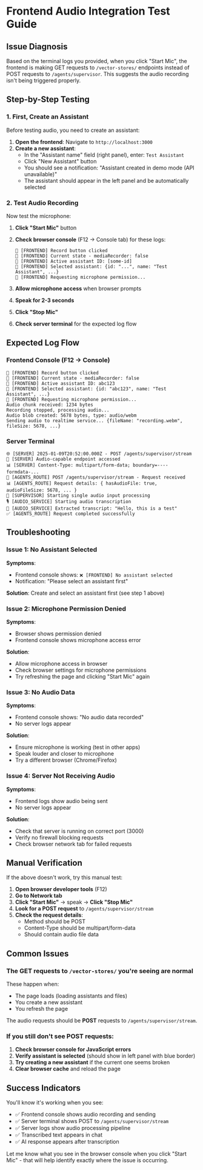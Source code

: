 # Frontend Audio Integration Test Guide

## Issue Diagnosis

Based on the terminal logs you provided, when you click "Start Mic", the frontend is making GET requests to `/vector-stores/` endpoints instead of POST requests to `/agents/supervisor`. This suggests the audio recording isn't being triggered properly.

## Step-by-Step Testing

### 1. First, Create an Assistant

Before testing audio, you need to create an assistant:

1. **Open the frontend**: Navigate to `http://localhost:3000`
2. **Create a new assistant**:
   - In the "Assistant name" field (right panel), enter: `Test Assistant`
   - Click "New Assistant" button
   - You should see a notification: "Assistant created in demo mode (API unavailable)"
   - The assistant should appear in the left panel and be automatically selected

### 2. Test Audio Recording

Now test the microphone:

1. **Click "Start Mic"** button
2. **Check browser console** (F12 → Console tab) for these logs:
   ```
   🎤 [FRONTEND] Record button clicked
   🎤 [FRONTEND] Current state - mediaRecorder: false
   🎤 [FRONTEND] Active assistant ID: [some-id]
   🎤 [FRONTEND] Selected assistant: {id: "...", name: "Test Assistant", ...}
   🎤 [FRONTEND] Requesting microphone permission...
   ```

3. **Allow microphone access** when browser prompts
4. **Speak for 2-3 seconds**
5. **Click "Stop Mic"**
6. **Check server terminal** for the expected log flow

## Expected Log Flow

### Frontend Console (F12 → Console)
```
🎤 [FRONTEND] Record button clicked
🎤 [FRONTEND] Current state - mediaRecorder: false
🎤 [FRONTEND] Active assistant ID: abc123
🎤 [FRONTEND] Selected assistant: {id: "abc123", name: "Test Assistant", ...}
🎤 [FRONTEND] Requesting microphone permission...
Audio chunk received: 1234 bytes
Recording stopped, processing audio...
Audio blob created: 5678 bytes, type: audio/webm
Sending audio to realtime service... {fileName: "recording.webm", fileSize: 5678, ...}
```

### Server Terminal
```
🌐 [SERVER] 2025-01-09T20:52:00.000Z - POST /agents/supervisor/stream
🎤 [SERVER] Audio-capable endpoint accessed
📊 [SERVER] Content-Type: multipart/form-data; boundary=----formdata-...
🚀 [AGENTS_ROUTE] POST /agents/supervisor/stream - Request received
📊 [AGENTS_ROUTE] Request details: { hasAudioFile: true, audioFileSize: 5678, ... }
🎤 [SUPERVISOR] Starting single audio input processing
🎙️ [AUDIO_SERVICE] Starting audio transcription
📝 [AUDIO_SERVICE] Extracted transcript: "Hello, this is a test"
✅ [AGENTS_ROUTE] Request completed successfully
```

## Troubleshooting

### Issue 1: No Assistant Selected
**Symptoms**: 
- Frontend console shows: `❌ [FRONTEND] No assistant selected`
- Notification: "Please select an assistant first"

**Solution**: Create and select an assistant first (see step 1 above)

### Issue 2: Microphone Permission Denied
**Symptoms**:
- Browser shows permission denied
- Frontend console shows microphone access error

**Solution**: 
- Allow microphone access in browser
- Check browser settings for microphone permissions
- Try refreshing the page and clicking "Start Mic" again

### Issue 3: No Audio Data
**Symptoms**:
- Frontend console shows: "No audio data recorded"
- No server logs appear

**Solution**:
- Ensure microphone is working (test in other apps)
- Speak louder and closer to microphone
- Try a different browser (Chrome/Firefox)

### Issue 4: Server Not Receiving Audio
**Symptoms**:
- Frontend logs show audio being sent
- No server logs appear

**Solution**:
- Check that server is running on correct port (3000)
- Verify no firewall blocking requests
- Check browser network tab for failed requests

## Manual Verification

If the above doesn't work, try this manual test:

1. **Open browser developer tools** (F12)
2. **Go to Network tab**
3. **Click "Start Mic"** → speak → **Click "Stop Mic"**
4. **Look for a POST request** to `/agents/supervisor/stream`
5. **Check the request details**:
   - Method should be POST
   - Content-Type should be multipart/form-data
   - Should contain audio file data

## Common Issues

### The GET requests to `/vector-stores/` you're seeing are normal
These happen when:
- The page loads (loading assistants and files)
- You create a new assistant
- You refresh the page

The audio requests should be **POST** requests to `/agents/supervisor/stream`.

### If you still don't see POST requests:
1. **Check browser console for JavaScript errors**
2. **Verify assistant is selected** (should show in left panel with blue border)
3. **Try creating a new assistant** if the current one seems broken
4. **Clear browser cache** and reload the page

## Success Indicators

You'll know it's working when you see:
- ✅ Frontend console shows audio recording and sending
- ✅ Server terminal shows POST to `/agents/supervisor/stream`
- ✅ Server logs show audio processing pipeline
- ✅ Transcribed text appears in chat
- ✅ AI response appears after transcription

Let me know what you see in the browser console when you click "Start Mic" - that will help identify exactly where the issue is occurring.
